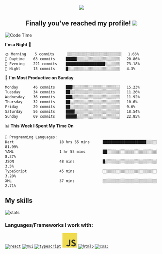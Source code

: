 <p align="center">
  <img src="https://user-images.githubusercontent.com/102032437/162972217-d9d013af-ed44-46cb-bd0c-aaf87b5200e7.gif">
</p>

<h2 align="center">
  Finally you've reached my profile!
  <img src="https://media.giphy.com/media/hvRJCLFzcasrR4ia7z/giphy.gif" width="28">
</h2>

<!--START_SECTION:waka-->
![Code Time](http://img.shields.io/badge/Code%20Time-288%20hrs%2059%20mins-blue)

**I'm a Night 🦉** 

```text
🌞 Morning    5 commits      ░░░░░░░░░░░░░░░░░░░░░░░░░   1.66% 
🌆 Daytime    63 commits     █████░░░░░░░░░░░░░░░░░░░░   20.86% 
🌃 Evening    221 commits    ██████████████████░░░░░░░   73.18% 
🌙 Night      13 commits     █░░░░░░░░░░░░░░░░░░░░░░░░   4.3%

```
📅 **I'm Most Productive on Sunday** 

```text
Monday       46 commits     ███░░░░░░░░░░░░░░░░░░░░░░   15.23% 
Tuesday      34 commits     ██░░░░░░░░░░░░░░░░░░░░░░░   11.26% 
Wednesday    36 commits     ███░░░░░░░░░░░░░░░░░░░░░░   11.92% 
Thursday     32 commits     ██░░░░░░░░░░░░░░░░░░░░░░░   10.6% 
Friday       29 commits     ██░░░░░░░░░░░░░░░░░░░░░░░   9.6% 
Saturday     56 commits     ████░░░░░░░░░░░░░░░░░░░░░   18.54% 
Sunday       69 commits     █████░░░░░░░░░░░░░░░░░░░░   22.85%

```


📊 **This Week I Spent My Time On** 

```text
💬 Programming Languages: 
Dart                     18 hrs 55 mins      ████████████████████░░░░░   81.99% 
YAML                     1 hr 55 mins        ██░░░░░░░░░░░░░░░░░░░░░░░   8.37% 
JSON                     48 mins             █░░░░░░░░░░░░░░░░░░░░░░░░   3.5% 
TypeScript               45 mins             ░░░░░░░░░░░░░░░░░░░░░░░░░   3.28% 
XML                      37 mins             ░░░░░░░░░░░░░░░░░░░░░░░░░   2.71%

```


<!--END_SECTION:waka-->

<h2>My skills</h2>

<img src="https://github-readme-stats.vercel.app/api?username=etczrn&count_private=true&show_icons=true&hide_border=true&bg_color=45deg,185a9d,43cea2&title_color=ffffff&text_color=ffffff&icon_color=ffffff" alt="stats">

### Languages/Frameworks I work with:

<code><a href="https://reactjs.org/"><img alt="react" title="react" src="https://cdn.jsdelivr.net/gh/devicons/devicon/icons/react/react-original.svg" height="48"></a></code>
<code><a href="https://mui.com/"><img alt="mui" title="mui" src="https://cdn.jsdelivr.net/gh/devicons/devicon/icons/materialui/materialui-original.svg" height="48"></a></code>
<code><a href="https://www.typescriptlang.org/"><img alt="typescript" title="typescript" src="https://cdn.jsdelivr.net/gh/devicons/devicon/icons/typescript/typescript-original.svg" height="48"></a></code>
<code><a href="https://developer.mozilla.org/en-US/docs/Web/JavaScript"><img alt="JavaScript" title="JavaScript" src="https://raw.githubusercontent.com/github/explore/80688e429a7d4ef2fca1e82350fe8e3517d3494d/topics/javascript/javascript.png" height="48"></a></code>
<code><a href="https://dev.w3.org/html5/html-author/"><img alt="html5" title="html5" src="https://cdn.jsdelivr.net/gh/devicons/devicon/icons/html5/html5-original.svg" height="48"></a></code>
<code><a href="https://www.w3.org/TR/css/"><img alt="css3" title="css3" src="https://cdn.jsdelivr.net/gh/devicons/devicon/icons/css3/css3-original.svg" height="48"></a></code>
